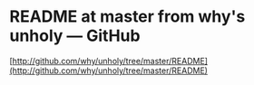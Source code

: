 <!--
id: 33799882
link: http://tumblr.atmos.org/post/33799882/readme-at-master-from-whys-unholy-github
slug: readme-at-master-from-whys-unholy-github
date: Mon May 05 2008 09:43:14 GMT-0700 (PDT)
publish: 2008-05-05
tags: 
title: README at master from why's unholy — GitHub
-->


README at master from why's unholy — GitHub
===========================================

[http://github.com/why/unholy/tree/master/README](http://github.com/why/unholy/tree/master/README)

